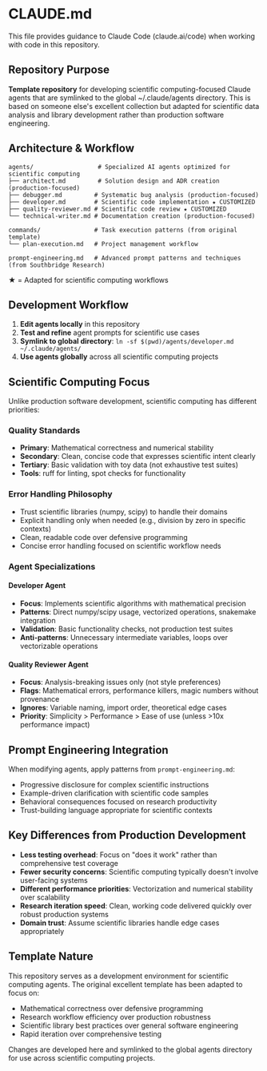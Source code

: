 # CLAUDE.md

This file provides guidance to Claude Code (claude.ai/code) when working with code in this repository.

## Repository Purpose
**Template repository** for developing scientific computing-focused Claude agents that are symlinked to the global ~/.claude/agents directory. This is based on someone else's excellent collection but adapted for scientific data analysis and library development rather than production software engineering.

## Architecture & Workflow
```
agents/                  # Specialized AI agents optimized for scientific computing
├── architect.md         # Solution design and ADR creation (production-focused)
├── debugger.md         # Systematic bug analysis (production-focused) 
├── developer.md        # Scientific code implementation ★ CUSTOMIZED
├── quality-reviewer.md # Scientific code review ★ CUSTOMIZED
└── technical-writer.md # Documentation creation (production-focused)

commands/               # Task execution patterns (from original template)
└── plan-execution.md   # Project management workflow

prompt-engineering.md   # Advanced prompt patterns and techniques (from Southbridge Research)
```

★ = Adapted for scientific computing workflows

## Development Workflow
1. **Edit agents locally** in this repository
2. **Test and refine** agent prompts for scientific use cases  
3. **Symlink to global directory**: `ln -sf $(pwd)/agents/developer.md ~/.claude/agents/`
4. **Use agents globally** across all scientific computing projects

## Scientific Computing Focus
Unlike production software development, scientific computing has different priorities:

### Quality Standards
- **Primary**: Mathematical correctness and numerical stability
- **Secondary**: Clean, concise code that expresses scientific intent clearly
- **Tertiary**: Basic validation with toy data (not exhaustive test suites)
- **Tools**: ruff for linting, spot checks for functionality

### Error Handling Philosophy
- Trust scientific libraries (numpy, scipy) to handle their domains
- Explicit handling only when needed (e.g., division by zero in specific contexts)
- Clean, readable code over defensive programming
- Concise error handling focused on scientific workflow needs

### Agent Specializations

#### Developer Agent
- **Focus**: Implements scientific algorithms with mathematical precision
- **Patterns**: Direct numpy/scipy usage, vectorized operations, snakemake integration
- **Validation**: Basic functionality checks, not production test suites
- **Anti-patterns**: Unnecessary intermediate variables, loops over vectorizable operations

#### Quality Reviewer Agent  
- **Focus**: Analysis-breaking issues only (not style preferences)
- **Flags**: Mathematical errors, performance killers, magic numbers without provenance
- **Ignores**: Variable naming, import order, theoretical edge cases
- **Priority**: Simplicity > Performance > Ease of use (unless >10x performance impact)

## Prompt Engineering Integration
When modifying agents, apply patterns from `prompt-engineering.md`:
- Progressive disclosure for complex scientific instructions
- Example-driven clarification with scientific code samples
- Behavioral consequences focused on research productivity
- Trust-building language appropriate for scientific contexts

## Key Differences from Production Development
- **Less testing overhead**: Focus on "does it work" rather than comprehensive test coverage
- **Fewer security concerns**: Scientific computing typically doesn't involve user-facing systems
- **Different performance priorities**: Vectorization and numerical stability over scalability
- **Research iteration speed**: Clean, working code delivered quickly over robust production systems
- **Domain trust**: Assume scientific libraries handle edge cases appropriately

## Template Nature
This repository serves as a development environment for scientific computing agents. The original excellent template has been adapted to focus on:
- Mathematical correctness over defensive programming  
- Research workflow efficiency over production robustness
- Scientific library best practices over general software engineering
- Rapid iteration over comprehensive testing

Changes are developed here and symlinked to the global agents directory for use across scientific computing projects.